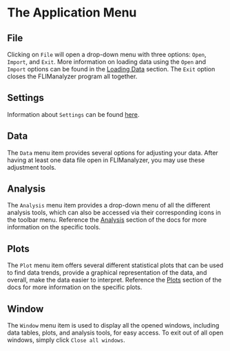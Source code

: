 # The Application Menu

## File

Clicking on `File` will open a drop-down menu with three options: `Open`, `Import`, and `Exit`. More information on loading data using the `Open` and `Import` options can be found in the [Loading Data](/userguide/data/load) section. The `Exit` option closes the FLIManalyzer program all together.

    
## Settings

Information about `Settings` can be found [here](/userguide/settings).

## Data

The `Data` menu item provides several options for adjusting your data. After having at least one data file open in FLIManalyzer, you may use these adjustment tools. 

## Analysis

The `Analysis` menu item provides a drop-down menu of all the different analysis tools, which can also be accessed via their corresponding icons in the toolbar menu. Reference the [Analysis](/userguide/analysis/index) section of the docs for more information on the specific tools.

## Plots

The `Plot` menu item offers several different statistical plots that can be used to find data trends, provide a graphical representation of the data, and overall, make the data easier to interpret. Reference the [Plots](/userguide/plots/index) section of the docs for more information on the specific plots.


## Window
The `Window` menu item is used to display all the opened windows, including data tables, plots, and analysis tools, for easy access. To exit out of all open windows, simply click `Close all windows`.

